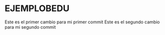# EJEMPLOBEDU
Este es el primer cambio para mi primer commit
Este es el segundo cambio para mi segundo commit

